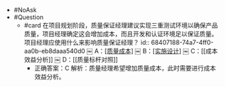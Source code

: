 - #NoAsk
- #Question
	- #card 在项目规划阶段，质量保证经理建议实现三重测试环境以确保产品质量，项目经理确定这会增加成本，而且开发和认证环境足以保证质量。项目经理应使用什么来影响质量保证经理？
	  id:: 68407188-74a7-4ff0-aa0b-eb8daaa540d0
	  ￼ A：[[质量成本]](COQ)
	  ￼ B：[[实施设计]](DOE)
	  ￼ C：[[成本效益分析]]
	  ￼ D：[[质量标杆对照]]
		- 正确答案：C
		  解析：质量经理希望增加质量成本，此时需要进行成本效益分析。